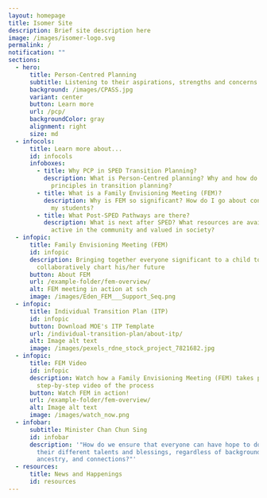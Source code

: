 ```yaml
---
layout: homepage
title: Isomer Site
description: Brief site description here
image: /images/isomer-logo.svg
permalink: /
notification: ""
sections:
  - hero:
      title: Person-Centred Planning
      subtitle: Listening to their aspirations, strengths and concerns
      background: /images/CPASS.jpg
      variant: center
      button: Learn more
      url: /pcp/
      backgroundColor: gray
      alignment: right
      size: md
  - infocols:
      title: Learn more about...
      id: infocols
      infoboxes:
        - title: Why PCP in SPED Transition Planning?
          description: What is Person-Centred planning? Why and how do we ensure PCP
            principles in transition planning?
        - title: What is a Family Envisioning Meeting (FEM)?
          description: Why is FEM so significant? How do I go about conducting a FEM for
            my students?
        - title: What Post-SPED Pathways are there?
          description: What is next after SPED? What resources are available for me to be
            active in the community and valued in society?
  - infopic:
      title: Family Envisioning Meeting (FEM)
      id: infopic
      description: Bringing together everyone significant to a child to
        collaboratively chart his/her future
      button: About FEM
      url: /example-folder/fem-overview/
      alt: FEM meeting in action at sch
      image: /images/Eden_FEM___Support_Seq.png
  - infopic:
      title: Individual Transition Plan (ITP)
      id: infopic
      button: Download MOE's ITP Template
      url: /individual-transition-plan/about-itp/
      alt: Image alt text
      image: /images/pexels_rdne_stock_project_7821682.jpg
  - infopic:
      title: FEM Video
      id: infopic
      description: Watch how a Family Envisioning Meeting (FEM) takes place through a
        step-by-step video of the process
      button: Watch FEM in action!
      url: /example-folder/fem-overview/
      alt: Image alt text
      image: /images/watch_now.png
  - infobar:
      subtitle: Minister Chan Chun Sing
      id: infobar
      description: '"How do we ensure that everyone can have hope to do justice to
        their different talents and blessings, regardless of background,
        ancestry, and connections?"'
  - resources:
      title: News and Happenings
      id: resources
---
```

